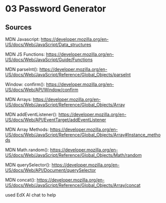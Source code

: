 # 03 Password Generator

## Sources

MDN Javascript: https://developer.mozilla.org/en-US/docs/Web/JavaScript/Data_structures

MDN JS Functions: https://developer.mozilla.org/en-US/docs/Web/JavaScript/Guide/Functions

MDN parseInt(): https://developer.mozilla.org/en-US/docs/Web/JavaScript/Reference/Global_Objects/parseInt

Window: confirm(): https://developer.mozilla.org/en-US/docs/Web/API/Window/confirm

MDN Arrays: https://developer.mozilla.org/en-US/docs/Web/JavaScript/Reference/Global_Objects/Array

MDN addEventListener(): https://developer.mozilla.org/en-US/docs/Web/API/EventTarget/addEventListener

MDN Array Methods: https://developer.mozilla.org/en-US/docs/Web/JavaScript/Reference/Global_Objects/Array#Instance_methods

MDN Math.random(): https://developer.mozilla.org/en-US/docs/Web/JavaScript/Reference/Global_Objects/Math/random

MDN querySelector(): https://developer.mozilla.org/en-US/docs/Web/API/Document/querySelector

MDN concat(): https://developer.mozilla.org/en-US/docs/Web/JavaScript/Reference/Global_Objects/Array/concat

used EdX AI chat to help